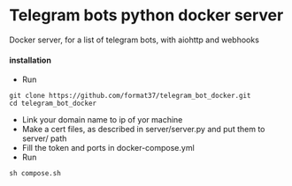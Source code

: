 # Telegram bots python docker server
Docker server, for a list of telegram bots, with aiohttp and webhooks
#### installation
* Run
```
git clone https://github.com/format37/telegram_bot_docker.git
cd telegram_bot_docker
```
* Link your domain name to ip of yor machine
* Make a cert files, as described in server/server.py and put them to server/ path
* Fill the token and ports in docker-compose.yml
* Run
```
sh compose.sh
```